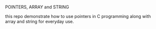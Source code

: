 POINTERS, ARRAY and STRING

this repo demonstrate how to use pointers in C programming along with array and string for everyday use.